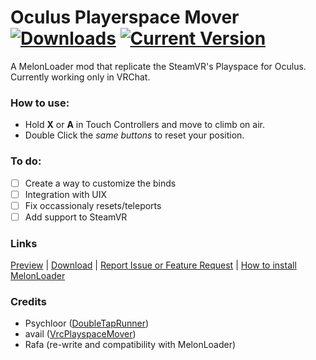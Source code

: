 # Oculus Playerspace Mover [![Downloads](https://img.shields.io/github/downloads/Rafacasari/Playerspace-Mover/total?color=blue)](https://github.com/Rafacasari/Playerspace-Mover/releases/latest) [![Current Version](https://img.shields.io/github/v/release/rafacasari/Playerspace-Mover?color=gren&label=version)]() 

A MelonLoader mod that replicate the SteamVR's Playspace for Oculus. Currently working only in VRChat.

### How to use:
- Hold **X** or **A** in Touch Controllers and move to climb on air.
- Double Click the *same buttons* to reset your position.

### To do:
- [ ] Create a way to customize the binds
- [ ] Integration with UIX
- [ ] Fix occassionaly resets/teleports
- [ ] Add support to SteamVR

### Links
[Preview](https://cdn.discordapp.com/attachments/783830959669116979/788117970844909578/space_move_oculus.mp4) | [Download](https://github.com/Rafacasari/Playerspace-Mover/releases/latest) | [Report Issue or Feature Request](https://github.com/Rafacasari/Playerspace-Mover/issues/new) | [How to install MelonLoader](https://melonwiki.xyz/#/README)

### Credits
- Psychloor ([DoubleTapRunner](https://github.com/Psychloor/DoubleTapRunner/blob/master/DoubleTapSpeed/Utilities.cs#L30))
- avail ([VrcPlayspaceMover](https://github.com/nekoclient/VrcOculusPlayspace/blob/master/VrcPlayspaceMover/VrcPlayspaceMover.cs))
- Rafa (re-write and compatibility with MelonLoader)
